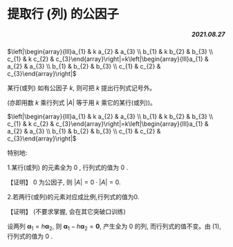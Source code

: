 # 提取行 (列) 的公因子
##### <p align="right">2021.08.27</p>
 $\left|\begin{array}{lll}a_{1} & k a_{2} & a_{3} \\ b_{1} & k b_{2} & b_{3} \\ c_{1} & k c_{2} & c_{3}\end{array}\right|=k\left|\begin{array}{lll}a_{1} & a_{2} & a_{3} \\ b_{1} & b_{2} & b_{3} \\ c_{1} & c_{2} & c_{3}\end{array}\right|$

某行(或列) 如有公因子 $k$, 则可把 $k$ 提出行列式记号外。

(亦即用数 $k$ 乘行列式 $|A|$ 等于用 $k$ 乘它的某行(或列))。 

$\left|\begin{array}{lll}a_{1} & k a_{2} & a_{3} \\ b_{1} & k b_{2} & b_{3} \\ c_{1} & k c_{2} & c_{3}\end{array}\right|=k\left|\begin{array}{lll}a_{1} & a_{2} & a_{3} \\ b_{1} & b_{2} & b_{3} \\ c_{1} & c_{2} & c_{3}\end{array}\right|$

特别地: 

1.某行(或列) 的元素全为 0 , 行列式的值为 0 . 

【证明】 0 为公因子, 则 $|A|=0 \cdot|A|=0$.

2.若两行(或列)的元素对应成比例,行列式的值为0. 

【证明】 (不要求掌握, 会在其它突破口训练) 

设两列 $\boldsymbol{\alpha}_{1}=h \boldsymbol{\alpha}_{2}$, 则 $\boldsymbol{\alpha}_{1}-h \boldsymbol{\alpha}_{2}=\mathbf{0}$, 产生全为 0 的列, 而行列式的值不变。由 $(1)$, 行列式的值为 0 .